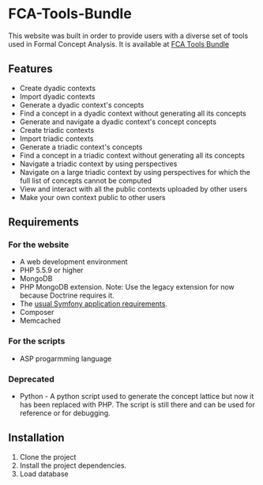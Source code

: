 # FCA-Tools-Bundle

This website was built in order to provide users with a diverse set of tools used in Formal Concept Analysis.
It is available at [FCA Tools Bundle](https://fca-tools-bundle.com)

## Features
* Create dyadic contexts
* Import dyadic contexts
* Generate a dyadic context's concepts
* Find a concept in a dyadic context without generating all its concepts
* Generate and navigate a dyadic context's concept concepts
* Create triadic contexts
* Import triadic contexts
* Generate a triadic context's concepts
* Find a concept in a triadic context without generating all its concepts
* Navigate a triadic context by using perspectives
* Navigate on a large triadic context by using perspectives for which the full list of concepts cannot be computed
* View and interact with all the public contexts uploaded by other users
* Make your own context public to other users

## Requirements

### For the website
* A web development environment
* PHP 5.5.9 or higher
* MongoDB
* PHP MongoDB extension. Note: Use the legacy extension for now because Doctrine requires it.
* The [usual Symfony application requirements](http://symfony.com/doc/current/reference/requirements.html).
* Composer
* Memcached

### For the scripts
* ASP progarmming language

### Deprecated
* Python - A python script used to generate the concept lattice but now it has been replaced with PHP.
  The script is still there and can be used for reference or for debugging.

## Installation

1. Clone the project
2. Install the project dependencies.
3. Load database
